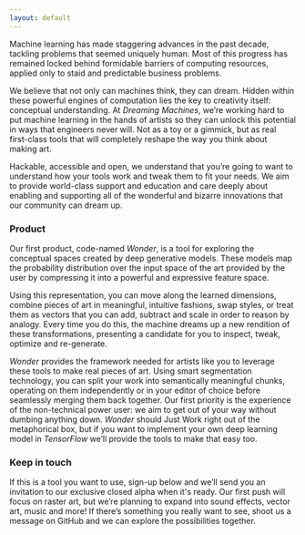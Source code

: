 ```yaml
---
layout: default
---
```


Machine learning has made staggering advances in the past decade, tackling problems that seemed uniquely human.
Most of this progress has remained locked behind formidable barriers of computing resources, applied only to staid and predictable business problems.

We believe that not only can machines think, they can dream. Hidden within these powerful engines of computation lies the key to creativity itself: conceptual understanding.
At *Dreaming Machines*, we’re working hard to put machine learning in the hands of artists so they can unlock this potential in ways that engineers never will.
Not as a toy or a gimmick, but as real first-class tools that will completely reshape the way you think about making art.

Hackable, accessible and open, we understand that you’re going to want to understand how your tools work and tweak them to fit your needs.
We aim to provide world-class support and education and care deeply about enabling and supporting all of the wonderful and bizarre innovations that our community can dream up.

### Product

Our first product, code-named *Wonder*, is a tool for exploring the conceptual spaces created by deep generative models.
These models map the probability distribution over the input space of the art provided by the user by compressing it into a powerful and expressive feature space.

Using this representation, you can move along the learned dimensions, combine pieces of art in meaningful, intuitive fashions, swap styles, or treat them as vectors that you can add, subtract and scale in order to reason by analogy.
Every time you do this, the machine dreams up a new rendition of these transformations, presenting a candidate for you to inspect, tweak, optimize and re-generate.

*Wonder* provides the framework needed for artists like you to leverage these tools to make real pieces of art.
Using smart segmentation technology, you can split your work into semantically meaningful chunks, operating on them independently or in your editor of choice before seamlessly merging them back together.
Our first priority is the experience of the non-technical power user: we aim to get out of your way without dumbing anything down.
*Wonder* should Just Work right out of the metaphorical box, but if you want to implement your own deep learning model in *TensorFlow* we’ll provide the tools to make that easy too.

### Keep in touch

If this is a tool you want to use, sign-up below and we’ll send you an invitation to our exclusive closed alpha when it's ready.
Our first push will focus on raster art, but we’re planning to expand into sound effects, vector art, music and more!
If there’s something you really want to see, shoot us a message on GitHub and we can explore the possibilities together.
